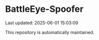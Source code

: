 # BattleEye-Spoofer

Last updated: 2025-06-01 15:03:09

This repository is automatically maintained.
